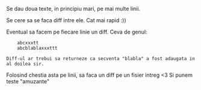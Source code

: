 Se dau doua texte, in principiu mari, pe mai multe linii.

Se cere sa se faca diff intre ele. Cat mai rapid :))

Eventual sa facem pe fiecare linie un diff. 
Ceva de genul:
```
    abcxxxtt
    abcblablaxxxttt
```

    Diff-ul ar trebui sa returneze ca secventa "blabla" a fost adaugata in al doilea sir.

Folosind chestia asta pe linii, sa faca un diff pe un fisier intreg <3
Si punem teste "amuzante"
